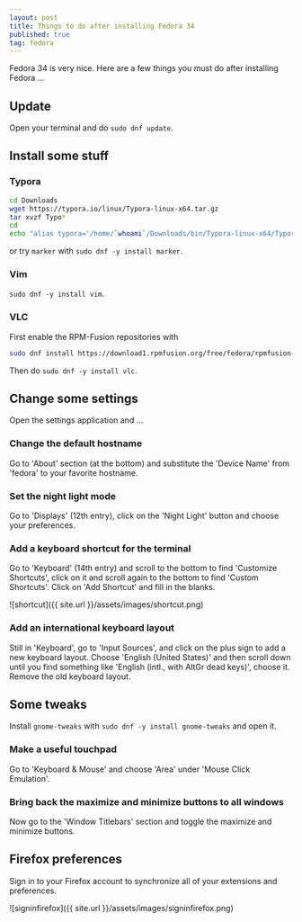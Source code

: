 ```yaml
---
layout: post
title: Things to do after installing Fedora 34
published: true
tag: fedora
---
```


Fedora 34 is very nice. Here are a few things you must do after installing Fedora ...  

## Update
Open your terminal and do `sudo dnf update`. 

## Install some stuff

### Typora

```bash
cd Downloads
wget https://typora.io/linux/Typora-linux-x64.tar.gz
tar xvzf Typo*
cd
echo "alias typora='/home/`whoami`/Downloads/bin/Typora-linux-x64/Typora'" >> .bashrc
```
or try  `marker` with `sudo dnf -y install marker`.

### Vim 

`sudo dnf -y install vim`.

### VLC

First enable the RPM-Fusion repositories with

```bash
sudo dnf install https://download1.rpmfusion.org/free/fedora/rpmfusion-free-release-$(rpm -E %fedora).noarch.rpm https://download1.rpmfusion.org/nonfree/fedora/rpmfusion-nonfree-release-$(rpm -E %fedora).noarch.rpm 
```

Then do `sudo dnf -y install vlc`.

## Change some settings
Open the settings application and ...

### Change the default hostname
Go to 'About' section (at the bottom) and substitute the 'Device Name' from 'fedora' to your favorite hostname.

###  Set the night light mode
Go to 'Displays' (12th entry), click on the 'Night Light' button and choose your preferences.  

### Add a keyboard shortcut for the terminal
Go to 'Keyboard' (14th entry) and scroll to the bottom to find 'Customize Shortcuts', click on it and scroll again to the bottom to find 'Custom Shortcuts'. Click on 'Add Shortcut' and fill in the blanks. 

![shortcut]({{ site.url }}/assets/images/shortcut.png)

### Add an international keyboard layout
Still in 'Keyboard', go to 'Input Sources', and click on the plus sign to add a new keyboard layout. Choose 'English (United States)' and then scroll down until you find something like 'English (intl., with AltGr dead keys)', choose it. Remove the old keyboard layout.

## Some tweaks
Install `gnome-tweaks` with `sudo dnf -y install gnome-tweaks` and open it.

### Make a useful touchpad
Go to 'Keyboard & Mouse' and choose 'Area' under 'Mouse Click Emulation'.

### Bring back the maximize and minimize buttons to all windows
Now go to the 'Window Titlebars' section and toggle the maximize and minimize buttons.

## Firefox preferences

Sign in to your Firefox account to synchronize all of your extensions and preferences.

![signinfirefox]({{ site.url }}/assets/images/signinfirefox.png)

